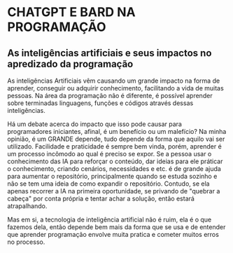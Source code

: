 # CHATGPT E BARD NA PROGRAMAÇÃO
## As inteligências artificiais e seus impactos no apredizado da programação

As inteligências Artificiais vêm causando um grande impacto na forma de aprender, conseguir ou adquirir conhecimento, facilitando a vida de muitas pessoas. Na área da programação não é diferente, é possível aprender sobre terminadas linguagens, funções e códigos através dessas inteligências. 

Há um debate acerca do impacto que isso pode causar para programadores iniciantes, afinal, é um benefício ou um malefício? Na minha opinião, é um GRANDE depende, tudo depende da forma que aquilo vai ser utilizado. Facilidade e praticidade é sempre bem vinda, porém, aprender é um processo incômodo ao qual é preciso se expor. Se a pessoa usar o conhecimento das IA para reforçar o conteúdo, dar ideias para ele práticar o conhecimento, criando cenários, necessidades e etc. é de grande ajuda para aumentar o repositório, principalmente quando se estuda sozinho e não se tem uma ideia de como expandir o repositório. Contudo, se ela apenas recorrer a IA na primeira oportunidade, se privando de "quebrar a cabeça" por conta própria e tentar achar a solução, então estará atrapalhando. 

Mas em si, a tecnologia de inteligência artificial não é ruim, ela é o que fazemos dela, então depende bem mais da forma que se usa e de entender que aprender programação envolve muita pratica e cometer muitos erros no processo.